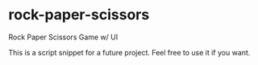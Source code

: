 # rock-paper-scissors
Rock Paper Scissors Game w/ UI 

This is a script snippet for a future project. 
Feel free to use it if you want.
